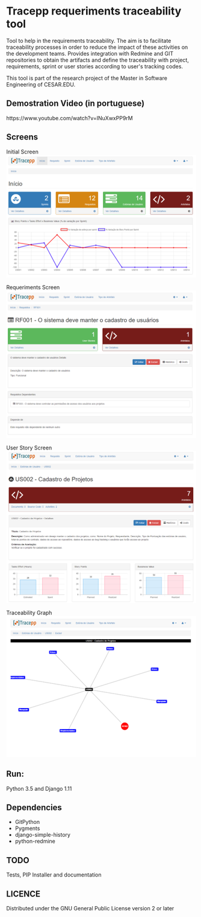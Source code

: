 <H1>Tracepp requeriments traceability tool</H1>
<p>Tool to help in the requirements traceability. The aim is to facilitate traceability
processes in order to reduce the impact of these activities on the development teams.
Provides integration with Redmine and GIT repositories to obtain the artifacts and define the traceability with project, requirements,
sprint or user stories according to user's tracking codes.
</p>
<P>This tool is part of the research project of the Master in Software Engineering of CESAR.EDU.</P>
<h2>Demostration Video (in portuguese)</h2>
https://www.youtube.com/watch?v=INuXwxPP9rM
<h2>Screens</h2>
<P>Initial Screen
<img src="screens/screen1.png"></p>
<p>Requeriments Screen<img src="screens/screen2.png"></p>
<p>User Story Screen<img src="screens/screen3.png"></p>
<p>Traceability Graph<img src="screens/screen4.png"></p>


<h2>Run:</h2>
<p>Python 3.5 and Django 1.11</p>

<h2>Dependencies</h2>
<ul>
<li>GitPython</li>
<li>Pygments</li>
<li>django-simple-history</li>
<li>python-redmine</li>
</ul>

<h2>TODO</h2>
<p>Tests,  PIP Installer and documentation</p>

<h2>LICENCE</h2>
<p>Distributed under the GNU General Public License version 2 or later</p>